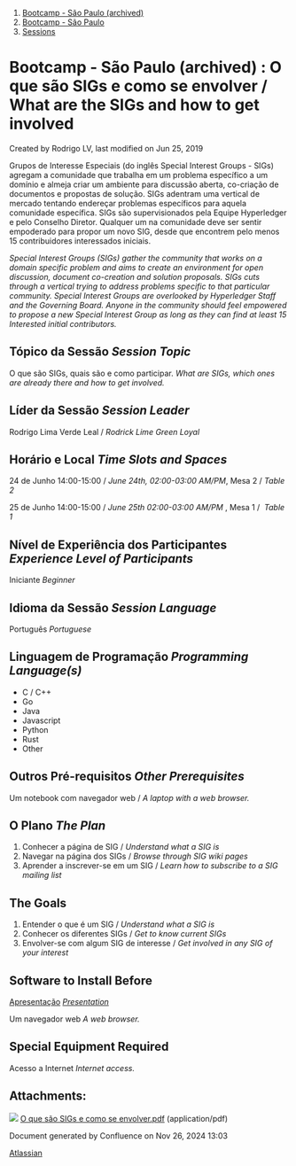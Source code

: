 1. [Bootcamp - São Paulo (archived)](index.html)
2. [Bootcamp - São Paulo](18874376.html)
3. [Sessions](Sessions_18874398.html)

# Bootcamp - São Paulo (archived) : O que são SIGs e como se envolver / What are the SIGs and how to get involved

Created by Rodrigo LV, last modified on Jun 25, 2019

Grupos de Interesse Especiais (do inglês Special Interest Groups - SIGs) agregam a comunidade que trabalha em um problema específico a um domínio e almeja criar um ambiente para discussão aberta, co-criação de documentos e propostas de solução. SIGs adentram uma vertical de mercado tentando endereçar problemas específicos para aquela comunidade específica. SIGs são supervisionados pela Equipe Hyperledger e pelo Conselho Diretor. Qualquer um na comunidade deve ser sentir empoderado para propor um novo SIG, desde que encontrem pelo menos 15 contribuidores interessados iniciais.

*Special Interest Groups (SIGs) gather the community that works on a domain specific problem and aims to create an environment for open discussion, document co-creation and solution proposals. SIGs cuts through a vertical trying to address problems specific to that particular community. Special Interest Groups are overlooked by Hyperledger Staff and the Governing Board. Anyone in the community should feel empowered to propose a new Special Interest Group as long as they can find at least 15 Interested initial contributors.*

## Tópico da Sessão *Session Topic*

O que são SIGs, quais são e como participar. *What are SIGs, which ones are already there and how to get involved.*

## Líder da Sessão *Session Leader*

Rodrigo Lima Verde Leal / *Rodrick Lime Green Loyal*

## Horário e Local *Time Slots and Spaces*

24 de Junho 14:00-15:00 / *June 24th, 02:00-03:00 AM/PM*, Mesa 2 / *Table 2*

25 de Junho 14:00-15:00 / *June 25th 02:00-03:00 AM/PM* , Mesa 1 /  *Table 1*

## Nível de Experiência dos Participantes *Experience Level of Participants*

Iniciante *Beginner*

## Idioma da Sessão *Session Language*

Português *Portuguese*

## Linguagem de Programação *Programming Language(s)*

- C / C++
- Go
- Java
- Javascript
- Python
- Rust
- Other

## Outros Pré-requisitos *Other Prerequisites*

Um notebook com navegador web / *A laptop with a web browser.*

## O Plano *The Plan*

1. Conhecer a página de SIG / *Understand what a SIG is*
2. Navegar na página dos SIGs / *Browse through SIG wiki pages*
3. Aprender a inscrever-se em um SIG / *Learn how to subscribe to a SIG mailing list*

## The Goals

1. Entender o que é um SIG / *Understand what a SIG is*
2. Conhecer os diferentes SIGs / *Get to know current SIGs*
3. Envolver-se com algum SIG de interesse / *Get involved in any SIG of your interest*

## Software to Install Before

[Apresentação](attachments/18874586/18874970.pdf) [*Presentation*](attachments/18874586/18874970.pdf)

Um navegador web *A web browser.*

## Special Equipment Required

Acesso a Internet *Internet access.*

## Attachments:

![](images/icons/bullet_blue.gif) [O que são SIGs e como se envolver.pdf](attachments/18874586/18874970.pdf) (application/pdf)

Document generated by Confluence on Nov 26, 2024 13:03

[Atlassian](http://www.atlassian.com/)
